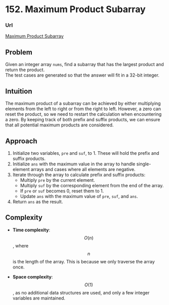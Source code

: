 # 152. Maximum Product Subarray

### Url
[Maximum Product Subarray](https://leetcode.com/problems/maximum-product-subarray/description/)

## Problem
Given an integer array `nums`, find a subarray that has the largest product and return the product.  
The test cases are generated so that the answer will fit in a 32-bit integer.

## Intuition
The maximum product of a subarray can be achieved by either multiplying elements from the left to right or from the right to left. However, a zero can reset the product, so we need to restart the calculation when encountering a zero. By keeping track of both prefix and suffix products, we can ensure that all potential maximum products are considered.

## Approach
1. Initialize two variables, `pre` and `suf`, to 1. These will hold the prefix and suffix products.
2. Initialize `ans` with the maximum value in the array to handle single-element arrays and cases where all elements are negative.
3. Iterate through the array to calculate prefix and suffix products:
   - Multiply `pre` by the current element.
   - Multiply `suf` by the corresponding element from the end of the array.
   - If `pre` or `suf` becomes 0, reset them to 1.
   - Update `ans` with the maximum value of `pre`, `suf`, and `ans`.
4. Return `ans` as the result.

## Complexity
- **Time complexity**:  
  $$O(n)$$, where $$n$$ is the length of the array. This is because we only traverse the array once.

- **Space complexity**:  
  $$O(1)$$, as no additional data structures are used, and only a few integer variables are maintained.